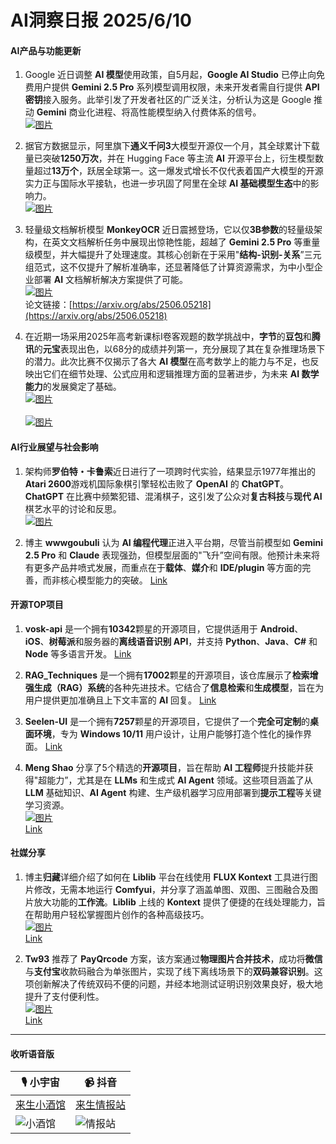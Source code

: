 # AI洞察日报 2025/6/10

#### **AI产品与功能更新**

1.  Google 近日调整 **AI 模型**使用政策，自5月起，**Google AI Studio** 已停止向免费用户提供 **Gemini 2.5 Pro** 系列模型调用权限，未来开发者需自行提供 **API 密钥**接入服务。此举引发了开发者社区的广泛关注，分析认为这是 Google 推动 **Gemini** 商业化进程、将高性能模型纳入付费体系的信号。
    <br/> [![图片](https://pic.chinaz.com/picmap/202312070835429226_0.jpg)](https://pic.chinaz.com/picmap/202312070835429226_0.jpg) <br/>

2.  据官方数据显示，阿里旗下**通义千问3**大模型开源仅一个月，其全球累计下载量已突破**1250万次**，并在 Hugging Face 等主流 **AI** 开源平台上，衍生模型数量超过**13万个**，跃居全球第一。这一爆发式增长不仅代表着国产大模型的开源实力正与国际水平接轨，也进一步巩固了阿里在全球 **AI 基础模型生态**中的影响力。
    <br/> [![图片](https://pic.chinaz.com/picmap/202504151007248027_6.jpg)](https://pic.chinaz.com/picmap/202504151007248027_6.jpg) <br/>

3.  轻量级文档解析模型 **MonkeyOCR** 近日震撼登场，它以仅**3B参数**的轻量级架构，在英文文档解析任务中展现出惊艳性能，超越了 **Gemini 2.5 Pro** 等重量级模型，并大幅提升了处理速度。其核心创新在于采用"**结构-识别-关系**”三元组范式，这不仅提升了解析准确率，还显著降低了计算资源需求，为中小型企业部署 **AI** 文档解析解决方案提供了可能。
    <br/> [![图片](https://upload.chinaz.com/2025/0609/6388506551370676562538551.png)](https://upload.chinaz.com/2025/0609/6388506551370676562538551.png) <br/>
    论文链接：[https://arxiv.org/abs/2506.05218](https://arxiv.org/abs/2506.05218)

4.  在近期一场采用2025年高考新课标Ⅰ卷客观题的数学挑战中，**字节**的**豆包**和**腾讯**的**元宝**表现出色，以68分的成绩并列第一，充分展现了其在复杂推理场景下的潜力。此次比赛不仅揭示了各大 **AI 模型**在高考数学上的能力与不足，也反映出它们在细节处理、公式应用和逻辑推理方面的显著进步，为未来 **AI 数学能力**的发展奠定了基础。
    <br/> [![图片](https://upload.chinaz.com/2025/0609/6388506262201100345390287.png)](https://upload.chinaz.com/2025/0609/6388506262201100345390287.png) <br/>
    <br/> [![图片](https://upload.chinaz.com/2025/0609/6388506263798259217980699.png)](https://upload.chinaz.com/2025/0609/6388506263798259217980699.png) <br/>

#### **AI行业展望与社会影响**

1.  架构师**罗伯特・卡鲁索**近日进行了一项跨时代实验，结果显示1977年推出的**Atari 2600**游戏机国际象棋引擎轻松击败了 **OpenAI** 的 **ChatGPT**。**ChatGPT** 在比赛中频繁犯错、混淆棋子，这引发了公众对**复古科技**与**现代 AI** 棋艺水平的讨论和反思。
    <br/> [![图片](https://pic.chinaz.com/picmap/202307141649254569_3.jpg)](https://pic.chinaz.com/picmap/202307141649254569_3.jpg) <br/>

2.  博主 **wwwgoubuli** 认为 **AI 编程代理**正进入平台期，尽管当前模型如 **Gemini 2.5 Pro** 和 **Claude** 表现强劲，但模型层面的"飞升”空间有限。他预计未来将有更多产品井喷式发展，而重点在于**载体**、**媒介**和 **IDE/plugin** 等方面的完善，而非核心模型能力的突破。
    [Link](https://x.com/wwwgoubuli/status/1931898011904598439)

#### **开源TOP项目**

1.  **vosk-api** 是一个拥有**10342**颗星的开源项目，它提供适用于 **Android**、**iOS**、**树莓派**和服务器的**离线语音识别 API**，并支持 **Python**、**Java**、**C#** 和 **Node** 等多语言开发。
    [Link](https://github.com/alphacep/vosk-api)

2.  **RAG_Techniques** 是一个拥有**17002**颗星的开源项目，该仓库展示了**检索增强生成（RAG）系统**的各种先进技术。它结合了**信息检索**和**生成模型**，旨在为用户提供更加准确且上下文丰富的 **AI** 回复。
    [Link](https://github.com/NirDiamant/RAG_Techniques)

3.  **Seelen-UI** 是一个拥有**7257**颗星的开源项目，它提供了一个**完全可定制**的**桌面环境**，专为 **Windows 10/11** 用户设计，让用户能够打造个性化的操作界面。
    [Link](https://github.com/eythaann/Seelen-UI)

4.  **Meng Shao** 分享了5个精选的**开源项目**，旨在帮助 **AI 工程师**提升技能并获得"超能力”，尤其是在 **LLMs** 和生成式 **AI Agent** 领域。这些项目涵盖了从 **LLM** 基础知识、**AI Agent** 构建、生产级机器学习应用部署到**提示工程**等关键学习资源。
    <br/> [![图片](https://pbs.twimg.com/media/Gs-Kw91bEAAfXUe?format=jpg&name=orig)](https://pbs.twimg.com/media/Gs-Kw91bEAAfXUe?format=jpg&name=orig) <br/>
    [Link](https://x.com/shao__meng/status/1931915369754870114)

#### **社媒分享**

1.  博主**归藏**详细介绍了如何在 **Liblib** 平台在线使用 **FLUX Kontext** 工具进行图片修改，无需本地运行 **Comfyui**，并分享了涵盖单图、双图、三图融合及图片放大功能的**工作流**。**Liblib** 上线的 **Kontext** 提供了便捷的在线处理能力，旨在帮助用户轻松掌握图片创作的各种高级技巧。
    <br/> [![图片](https://cdnv2.ruguoapp.com/FgPX1CCXdu_RYpd92XdLLAZ2RFbBv3.png)](https://cdnv2.ruguoapp.com/FgPX1CCXdu_RYpd92XdLLAZ2RFbBv3.png) <br/>
    [Link](https://m.okjike.com/originalPosts/68468cf4747af0f12129117c)

2.  **Tw93** 推荐了 **PayQrcode** 方案，该方案通过**物理图片合并技术**，成功将**微信**与**支付宝**收款码融合为单张图片，实现了线下离线场景下的**双码兼容识别**。这项创新解决了传统双码不便的问题，并经本地测试证明识别效果良好，极大地提升了支付便利性。
    <br/> [![图片](https://pbs.twimg.com/media/Gs7XEppbgAA10Zw?format=jpg&name=orig)](https://pbs.twimg.com/media/Gs7XEppbgAA10Zw?format=jpg&name=orig) <br/>
    [Link](https://x.com/HiTw93/status/1931860291278823822)

---

#### **收听语音版**

| 🎙️ **小宇宙** | 📹 **抖音** |
| --- | --- |
| [来生小酒馆](https://www.xiaoyuzhoufm.com/podcast/683c62b7c1ca9cf575a5030e)  |   [来生情报站](https://www.douyin.com/user/MS4wLjABAAAAwpwqPQlu38sO38VyWgw9ZjDEnN4bMR5j8x111UxpseHR9DpB6-CveI5KRXOWuFwG)| 
| ![小酒馆](https://s1.imagehub.cc/images/2025/06/24/f959f7984e9163fc50d3941d79a7f262.md.png) | ![情报站](https://s1.imagehub.cc/images/2025/06/24/7fc30805eeb831e1e2baa3a240683ca3.png) |